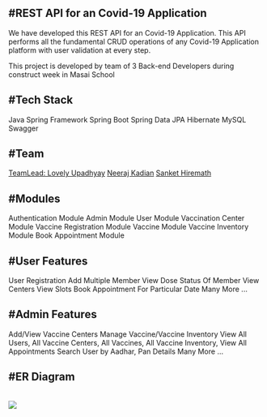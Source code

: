 <h2>#REST API for an Covid-19 Application</h2>

We have developed this REST API for an Covid-19 Application. This API performs all the fundamental CRUD operations of any Covid-19 Application platform with user validation at every step.

This project is developed by team of 3 Back-end Developers during construct week in Masai School

<h2>#Tech Stack</h2>

Java
Spring Framework
Spring Boot
Spring Data JPA
Hibernate
MySQL
Swagger

<h2>#Team</h2>
<a href="https://github.com/Lovely123-upadhyay">TeamLead: Lovely Upadhyay</a>
<a href="https://github.com/fw21-0395">Neeraj Kadian</a>
<a href="https://github.com/Sanket01Hiremath">Sanket Hiremath</a>

<h2>#Modules</h2>

Authentication Module
Admin Module
User Module
Vaccination Center Module
Vaccine Registration Module
Vaccine Module
Vaccine Inventory Module
Book Appointment Module

<h2>#User Features</h2>

User Registration
Add Multiple Member
View Dose Status Of Member
View Centers
View Slots
Book Appointment For Particular Date
Many More ...

<h2>#Admin Features</h2>

Add/View Vaccine Centers
Manage Vaccine/Vaccine Inventory
View All Users, All Vaccine Centers, All Vaccines, All Vaccine Inventory, View All Appointments
Search User by Aadhar, Pan Details
Many More ...

<h2>#ER Diagram</h2>
<br/>
<img src="https://github.com/Lovely123-upadhyay/dear-attack-7758/blob/main/ER.png?raw=true"/>

